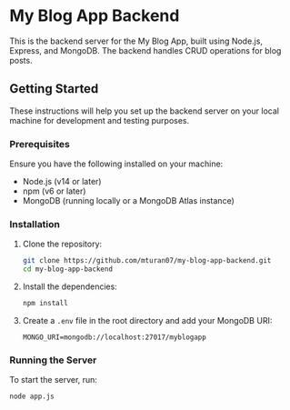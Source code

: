 # My Blog App Backend

This is the backend server for the My Blog App, built using Node.js, Express, and MongoDB. The backend handles CRUD operations for blog posts.

## Getting Started

These instructions will help you set up the backend server on your local machine for development and testing purposes.

### Prerequisites

Ensure you have the following installed on your machine:

- Node.js (v14 or later)
- npm (v6 or later)
- MongoDB (running locally or a MongoDB Atlas instance)

### Installation

1. Clone the repository:

    ```bash
    git clone https://github.com/mturan07/my-blog-app-backend.git
    cd my-blog-app-backend
    ```

2. Install the dependencies:

    ```bash
    npm install
    ```

3. Create a `.env` file in the root directory and add your MongoDB URI:

    ```env
    MONGO_URI=mongodb://localhost:27017/myblogapp
    ```

### Running the Server

To start the server, run:

```bash
node app.js
